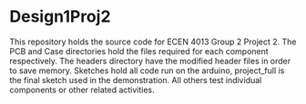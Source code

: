 # Design1Proj2
This repository holds the source code for ECEN 4013 Group 2 Project 2.
The PCB and Case directories hold the files required for each component respectively. 
The headers directory have the modified header files in order to save memory.
Sketches hold all code run on the arduino, project_full is the final sketch used in the 
demonstration. All others test individual components or other related activities. 

